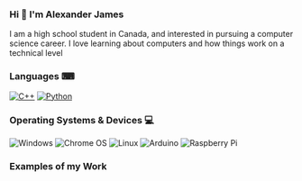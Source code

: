 ### Hi 👋 I'm Alexander James 
I am a high school student in Canada, and interested in pursuing a computer science career. I love learning about computers and how things work on a technical level

### Languages ⌨ 
<a href="https://github.com/search?q=user%3AAlexander-James2+language%3Acpp"><img alt="C++" src="https://custom-icon-badges.herokuapp.com/badge/C++-9C033A.svg?logo=cpp2&logoColor=white"></a>  <a href="https://github.com/search?q=user%3AAlexander-James2+language%3Apython"><img alt="Python" src="https://img.shields.io/badge/Python-14354C.svg?logo=python&logoColor=white"></a>

### Operating Systems & Devices 💻
![Windows](https://img.shields.io/badge/Windows-0078D6?style=for-the-badge&logo=windows&logoColor=white) ![Chrome OS](https://img.shields.io/badge/chrome%20os-3d89fc?style=for-the-badge&logo=google%20chrome&logoColor=white) ![Linux](https://img.shields.io/badge/Linux-FCC624?style=for-the-badge&logo=linux&logoColor=black) ![Arduino](https://img.shields.io/badge/-Arduino-00979D?style=for-the-badge&logo=Arduino&logoColor=white) ![Raspberry Pi](https://img.shields.io/badge/-RaspberryPi-C51A4A?style=for-the-badge&logo=Raspberry-Pi)

### Examples of my Work






